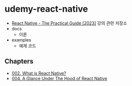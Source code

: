 # udemy-react-native

* [React Native - The Practical Guide [2023]](https://www.udemy.com/course/react-native-the-practical-guide/) 강의 관련 저장소
* docs 
    * 이론
* examples 
    * 예제 코드

## Chapters

* [002. What is React Native?](/docs/chapter-002.md)
* [004. A Glance Under The Hood of React Native](/docs/chapter-004.md)